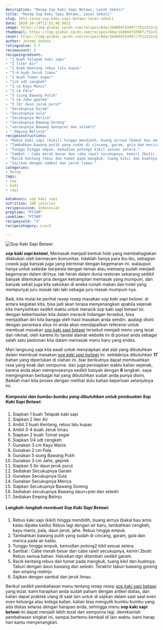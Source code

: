 ```yaml
---
description: "Resep Sop Kaki Sapi Betawi, Lezat Sekali"
title: "Resep Sop Kaki Sapi Betawi, Lezat Sekali"
slug: 1651-resep-sop-kaki-sapi-betawi-lezat-sekali
date: 2020-10-14T12:52:40.961Z
image: https://img-global.cpcdn.com/recipes/8dac1b0804fd390f/751x532cq70/sop-kaki-sapi-betawi-foto-resep-utama.jpg
thumbnail: https://img-global.cpcdn.com/recipes/8dac1b0804fd390f/751x532cq70/sop-kaki-sapi-betawi-foto-resep-utama.jpg
cover: https://img-global.cpcdn.com/recipes/8dac1b0804fd390f/751x532cq70/sop-kaki-sapi-betawi-foto-resep-utama.jpg
author: Jeremy Santos
ratingvalue: 3.7
reviewcount: 5
recipeingredient:
- "1 buah Telapak kaki sapi"
- "2 liter Air"
- "2 buah Kentang rebus lalu kupas"
- "3-4 buah Jeruk limau"
- "2 buah Tomat segar"
- "1/4 sdt cengkeh"
- "3 cm Kayu Manis"
- "2 cm Pala"
- "5 siung Bawang Putih"
- "3 cm Jahe geprek"
- "5 lbr daun jeruk purut"
- "Secukupnya Garam"
- "Secukupnya Gula"
- "Secukupnya Merica"
- "Secukupnya Bawang Goreng"
- "secukupnya Bawang daunprei dan seledri"
- " Emping Belinjo"
recipeinstructions:
- "Rebus kaki sapi (kikil) hingga mendidih, buang airnya (bakal bau amis kalau dipake kaldu) Rebus lagi dengan air baru, tambahkan cengkeh, kayu manis, pala, daun jeruk, jahe. Rebus hingga empuk."
- "Tambahkan bawang putih yang sudah di cincang, garam, gula dan merica pada air kaldu."
- "Tunggu hingga empuk, kemudian potong2 kikil sesuai selera."
- "Sambal : Cabe merah besar dan cabe rawit secukupnya, kemiri 2butir. Rebus semua bahan. Haluskan dgn ditambah sedikit garam."
- "Racik kentang rebus dan tomat pada mangkuk, tuang kikil dan kuahnya. Taburi dengan daun bawang dan seledri. Terakhir taburi bawang goreng dan emping melinjo"
- "Sajikan dengan sambal dan jeruk limau."
categories:
- Resep
tags:
- sop
- kaki
- sapi

katakunci: sop kaki sapi 
nutrition: 208 calories
recipecuisine: Indonesian
preptime: "PT34M"
cooktime: "PT38M"
recipeyield: "3"
recipecategory: Lunch

---
```



![Sop Kaki Sapi Betawi](https://img-global.cpcdn.com/recipes/8dac1b0804fd390f/751x532cq70/sop-kaki-sapi-betawi-foto-resep-utama.jpg)

<b><i>sop kaki sapi betawi</i></b>, Memasak menjadi bentuk hobi yang membahagiakan dilakukan oleh bermacam komunitas. tidaklah hanya para ibu ibu, sebagian cowok juga banyak juga yang berminat dengan kegemaran ini. walaupun hanya untuk sekedar berpesta dengan teman atau memang sudah menjadi kegemaran dalam dirinya. tak heran dalam dunia restoran sekarang sedikit banyak ditemukan pria dengan ketrampilan memasak yang mumpuni, dan banyak sekali juga kita saksikan di aneka rumah makan dan hotel yang mempunyai juru masak laki laki sebagai juru masak mumpuni nya.

Baik, kita mulai ke perihal resep resep masakan <i>sop kaki sapi betawi</i>. di antara kegiatan kita, bisa jadi akan terasa menyenangkan apabila sejenak kita menyisihkan sedikit waktu untuk meracik sop kaki sapi betawi ini. dengan keberhasilan kita dalam meracik hidangan tersebut, bisa menjadikan diri kita bangga oleh hasil masakan anda sendiri. apalagi disini dengan perantara situs ini anda akan mendapatkan referensi untuk membuat masakan <u>sop kaki sapi betawi</u> tersebut menjadi menu yang lezat dan nikmat, oleh karena itu tandai alamat website ini di ponsel anda sebagai salah satu pedoman kita dalam memasak menu baru yang endes.




Mari langsung saja kita awali untuk menyiapkan alat alat yang dibutuhkan dalam membuat masakan <u><i>sop kaki sapi betawi</i></u> ini. setidaknya dibutuhkan <b>17</b> bahan yang diperlukan di olahan ini. biar berikutnya dapat membuahkan rasa yang enak dan sempurna. dan juga persiapkan waktu kalian sejenak, karena anda akan memprosesnya sedikit banyak dengan <b>6</b> langkah. saya menginginkan berbagai hal yang dibutuhkan sudah anda punya disini, Baiklah mari kita proses dengan melihat dulu bahan keperluan selanjutnya ini.

<!--inarticleads1-->

##### Komposisi dan bumbu-bumbu yang dibutuhkan untuk pembuatan Sop Kaki Sapi Betawi:

1. Siapkan 1 buah Telapak kaki sapi
1. Siapkan 2 liter Air
1. Ambil 2 buah Kentang, rebus lalu kupas
1. Ambil 3-4 buah Jeruk limau
1. Siapkan 2 buah Tomat segar
1. Siapkan 1/4 sdt cengkeh
1. Gunakan 3 cm Kayu Manis
1. Gunakan 2 cm Pala
1. Gunakan 5 siung Bawang Putih
1. Gunakan 3 cm Jahe, geprek
1. Siapkan 5 lbr daun jeruk purut
1. Sediakan Secukupnya Garam
1. Gunakan Secukupnya Gula
1. Gunakan Secukupnya Merica
1. Siapkan Secukupnya Bawang Goreng
1. Sediakan secukupnya Bawang daun+prei dan seledri
1. Sediakan  Emping Belinjo




<!--inarticleads2-->

##### Langkah-langkah membuat Sop Kaki Sapi Betawi:

1. Rebus kaki sapi (kikil) hingga mendidih, buang airnya (bakal bau amis kalau dipake kaldu) Rebus lagi dengan air baru, tambahkan cengkeh, kayu manis, pala, daun jeruk, jahe. Rebus hingga empuk.
1. Tambahkan bawang putih yang sudah di cincang, garam, gula dan merica pada air kaldu.
1. Tunggu hingga empuk, kemudian potong2 kikil sesuai selera.
1. Sambal : Cabe merah besar dan cabe rawit secukupnya, kemiri 2butir. Rebus semua bahan. Haluskan dgn ditambah sedikit garam.
1. Racik kentang rebus dan tomat pada mangkuk, tuang kikil dan kuahnya. Taburi dengan daun bawang dan seledri. Terakhir taburi bawang goreng dan emping melinjo
1. Sajikan dengan sambal dan jeruk limau.




Berikut sedikit pembahasan menu tentang resep resep <u>sop kaki sapi betawi</u> yang lezat. kami harapkan anda sudah paham dengan artikel diatas, dan kalian dapat praktek ulang di saat lain untuk di sajikan dalam saat saat even even keluarga atau kolega kalian. kalian bisa mengulik bumbu bumbu yang ada diatas selaras dengan harapan anda, sehingga menu <b>sop kaki sapi betawi</b> ini dapat menjadi lebih lezat dan sempurna lagi. demikianlah pembahasan singkat ini, sampai bertemu kembali di lain waktu. kami harap hari kamu menyenangkan.
